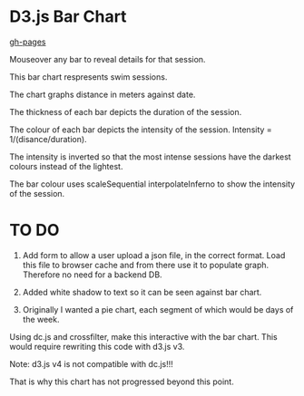 # D3.js Bar Chart

[gh-pages](http://shanegibney.github.io/D3-Bar-Chart-Swim-Session/)

Mouseover any bar to reveal details for that session.

This bar chart respresents swim sessions.

The chart graphs distance in meters against date.

The thickness of each bar depicts the duration of the session.

The colour of each bar depicts the intensity of the session. Intensity = 1/(disance/duration).

The intensity is inverted so that the most intense sessions have the darkest colours instead of the lightest.

The bar colour uses scaleSequential interpolateInferno to show the intensity of the session.

# TO DO

1. Add form to allow a user upload a json file, in the correct format. Load this file to browser cache and from there use it to populate graph. Therefore no need for a backend DB.

2. Added white shadow to text so it can be seen against bar chart.

3. Originally I wanted a pie chart, each segment of which would be days of the week.

Using dc.js and crossfilter, make this interactive with the bar chart. This would require rewriting this code with d3.js v3.

Note: d3.js v4 is not compatible with dc.js!!!

That is why this chart has not progressed beyond this point.
